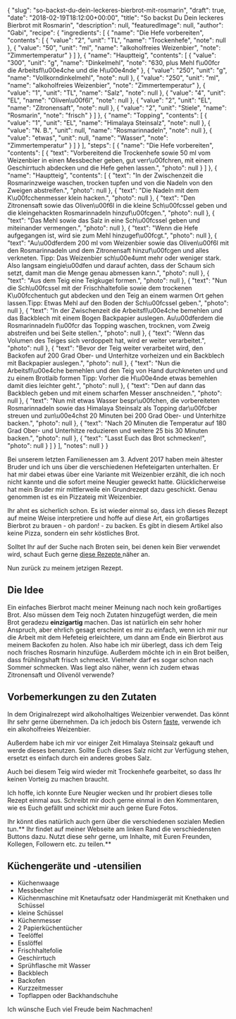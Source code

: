 {
    "slug": "so-backst-du-dein-leckeres-bierbrot-mit-rosmarin",
    "draft": true,
    "date": "2018-02-19T18:12:00+00:00",
    "title": "So backst Du Dein leckeres Bierbrot mit Rosmarin",
    "description": null,
    "featuredImage": null,
    "author": "Gabi",
    "recipe": {
        "ingredients": [
            {
                "name": "Die Hefe vorbereiten",
                "contents": [
                    {
                        "value": "2",
                        "unit": "TL",
                        "name": "Trockenhefe",
                        "note": null
                    },
                    {
                        "value": "50",
                        "unit": "ml",
                        "name": "alkoholfreies Weizenbier",
                        "note": "Zimmertemperatur"
                    }
                ]
            },
            {
                "name": "Hauptteig",
                "contents": [
                    {
                        "value": "300",
                        "unit": "g",
                        "name": "Dinkelmehl",
                        "note": "630, plus Mehl f\u00fcr die Arbeitsfl\u00e4che und die H\u00e4nde"
                    },
                    {
                        "value": "250",
                        "unit": "g",
                        "name": "Vollkorndinkelmehl",
                        "note": null
                    },
                    {
                        "value": "250",
                        "unit": "ml",
                        "name": "alkoholfreies Weizenbier",
                        "note": "Zimmertemperatur"
                    },
                    {
                        "value": "1",
                        "unit": "TL",
                        "name": "Salz",
                        "note": null
                    },
                    {
                        "value": "4",
                        "unit": "EL",
                        "name": "Oliven\u00f6l",
                        "note": null
                    },
                    {
                        "value": "2",
                        "unit": "EL",
                        "name": "Zitronensaft",
                        "note": null
                    },
                    {
                        "value": "2",
                        "unit": "Stiele",
                        "name": "Rosmarin",
                        "note": "frisch"
                    }
                ]
            },
            {
                "name": "Topping",
                "contents": [
                    {
                        "value": "1",
                        "unit": "EL",
                        "name": "Himalaya Steinsalz",
                        "note": null
                    },
                    {
                        "value": "N. B.",
                        "unit": null,
                        "name": "Rosmarinnadeln",
                        "note": null
                    },
                    {
                        "value": "etwas",
                        "unit": null,
                        "name": "Wasser",
                        "note": "Zimmertemperatur"
                    }
                ]
            }
        ],
        "steps": [
            {
                "name": "Die Hefe vorbereiten",
                "contents": [
                    {
                        "text": "Vorbereitend die Trockenhefe sowie 50 ml vom Weizenbier in einen Messbecher geben, gut verr\u00fchren, mit einem Geschirrtuch abdecken und die Hefe gehen lassen.",
                        "photo": null
                    }
                ]
            },
            {
                "name": "Hauptteig",
                "contents": [
                    {
                        "text": "In der Zwischenzeit die Rosmarinzweige waschen, trocken tupfen und von die Nadeln von den Zweigen abstreifen.",
                        "photo": null
                    },
                    {
                        "text": "Die Nadeln mit dem K\u00fcchenmesser klein hacken.",
                        "photo": null
                    },
                    {
                        "text": "Den Zitronensaft sowie das Oliven\u00f6l in die kleine Sch\u00fcssel geben und die kleingehackten Rosmarinnadeln hinzuf\u00fcgen.",
                        "photo": null
                    },
                    {
                        "text": "Das Mehl sowie das Salz in eine Sch\u00fcssel geben und miteinander vermengen.",
                        "photo": null
                    },
                    {
                        "text": "Wenn die Hefe aufgegangen ist, wird sie zum Mehl hinzugef\u00fcgt.",
                        "photo": null
                    },
                    {
                        "text": "Au\u00dferdem 200 ml vom Weizenbier sowie das Oliven\u00f6l mit den Rosmarinnadeln und dem Zitronensaft hinzuf\u00fcgen und alles verkneten. Tipp: Das Weizenbier sch\u00e4umt mehr oder weniger stark. Also langsam eingie\u00dfen und darauf achten, dass der Schaum sich setzt, damit man die Menge genau abmessen kann.",
                        "photo": null
                    },
                    {
                        "text": "Aus dem Teig eine Teigkugel formen.",
                        "photo": null
                    },
                    {
                        "text": "Nun die Sch\u00fcssel mit der Frischhaltefolie sowie dem trockenen K\u00fcchentuch gut abdecken und den Teig an einem warmen Ort gehen lassen.Tipp: Etwas Mehl auf den Boden der Sch\u00fcssel geben.",
                        "photo": null
                    },
                    {
                        "text": "In der Zwischenzeit die Arbeitsfl\u00e4che bemehlen und das Backblech mit einem Bogen Backpapier auslegen.  Au\u00dferdem die Rosmarinnadeln f\u00fcr das Topping waschen, trocknen, vom Zweig abstreifen und bei Seite stellen.",
                        "photo": null
                    },
                    {
                        "text": "Wenn das Volumen des Teiges sich verdoppelt hat, wird er weiter verarbeitet.",
                        "photo": null
                    },
                    {
                        "text": "Bevor der Teig weiter verarbeitet wird, den Backofen auf 200 Grad Ober- und Unterhitze vorheizen und ein Backblech mit Backpapier auslegen.",
                        "photo": null
                    },
                    {
                        "text": "Nun die Arbeitsfl\u00e4che bemehlen und den Teig von Hand durchkneten und  und zu einem Brotlaib formen Tipp: Vorher die H\u00e4nde etwas bemehlen damit dies leichter geht.",
                        "photo": null
                    },
                    {
                        "text": "Den auf dann das Backblech geben und mit einem scharfen Messer anschneiden.",
                        "photo": null
                    },
                    {
                        "text": "Nun mit etwas Wasser bespr\u00fchen, die vorbereiteten Rosmarinnadeln sowie das Himalaya Steinsalz als Topping dar\u00fcber streuen und zun\u00e4chst 20 Minuten bei 200 Grad Ober- und Unterhitze backen.",
                        "photo": null
                    },
                    {
                        "text": "Nach 20 Minuten die Temperatur auf 180 Grad Ober- und Unterhitze reduzieren und weitere 25 bis 30 Minuten backen.",
                        "photo": null
                    },
                    {
                        "text": "Lasst Euch das Brot schmecken!",
                        "photo": null
                    }
                ]
            }
        ],
        "notes": null
    }
}

Bei unserem letzten Familienessen am 3. Advent 2017 haben mein ältester Bruder und ich uns über die verschiedenen Hefeteigarten unterhalten. Er hat mir dabei etwas über eine Variante mit Weizenbier erzählt, die ich noch nicht kannte und die sofort meine Neugier geweckt hatte. Glücklicherweise hat mein Bruder mir mittlerweile ein Grundrezept dazu geschickt. Genau genommen ist es ein Pizzateig mit Weizenbier.

Ihr ahnt es sicherlich schon. Es ist wieder einmal so, dass ich dieses Rezept auf meine Weise interpretiere und hoffe auf diese Art, ein großartiges Bierbrot zu brauen - oh pardon! - zu backen. Es gibt in diesem Artikel also keine Pizza, sondern ein sehr köstliches Brot.

Solltet Ihr auf der Suche nach Broten sein, bei denen kein Bier verwendet wird, schaut Euch gerne [diese Rezepte ](https://kochfokus.de/search/?q=brot "diese Rezepte ") näher an.

Nun zurück zu meinem jetzigen Rezept.

## Die Idee

Ein einfaches Bierbrot macht meiner Meinung nach noch kein großartiges Brot. Also müssen dem Teig noch Zutaten hinzugefügt werden, die mein Brot geradezu **einzigartig** machen. Das ist natürlich ein sehr hoher Anspruch, aber ehrlich gesagt erscheint es mir zu einfach, wenn ich mir nur die Arbeit mit dem Hefeteig erleichtere, um dann am Ende ein Bierbrot aus meinem Backofen zu holen. Also habe ich mir überlegt, dass ich dem Teig noch frisches Rosmarin hinzufüge. Außerdem möchte ich in ein Brot beißen, dass frühlingshaft frisch schmeckt. Vielmehr darf es sogar schon nach Sommer schmecken. Was liegt also näher, wenn ich zudem etwas Zitronensaft und Olivenöl verwende?

## Vorbemerkungen zu den Zutaten

In dem Originalrezept wird alkoholhaltiges Weizenbier verwendet. Das könnt Ihr sehr gerne übernehmen. Da ich jedoch bis Ostern [faste](https://kochfokus.de/artikel/sieben-motivationshilfen-wie-man-die-fastenzeit-durchhaelt/ "faste"), verwende ich ein alkoholfreies Weizenbier.

Außerdem habe ich mir vor einiger Zeit Himalaya Steinsalz gekauft und werde dieses benutzen. Sollte Euch dieses Salz nicht zur Verfügung stehen, ersetzt es einfach durch ein anderes grobes Salz.

Auch bei diesem Teig wird wieder mit Trockenhefe gearbeitet, so dass Ihr keinen Vorteig zu machen braucht.

Ich hoffe, ich konnte Eure Neugier wecken und Ihr probiert dieses tolle Rezept einmal aus. Schreibt mir doch gerne einmal in den Kommentaren, wie es Euch gefällt und schickt mir auch gerne Eure Fotos.

Ihr könnt dies natürlich auch gern über die verschiedenen sozialen Medien tun.** Ihr findet auf meiner Webseite am linken Rand die verschiedensten Buttons dazu. Nutzt diese sehr gerne, um Inhalte, mit Euren Freunden, Kollegen, Followern etc. zu teilen.**

## Küchengeräte und -utensilien

- Küchenwaage
- Messbecher
- Küchenmaschine mit Knetaufsatz  oder Handmixgerät mit Knethaken und Schüssel
- kleine Schüssel
- Küchenmesser
- 2 Papierküchentücher
- Teelöffel
- Esslöffel
- Frischhaltefolie
- Geschirrtuch
- Sprühflasche mit Wasser
- Backblech
- Backofen
- Kurzzeitmesser
- Topflappen oder Backhandschuhe

Ich wünsche Euch viel Freude beim Nachmachen!